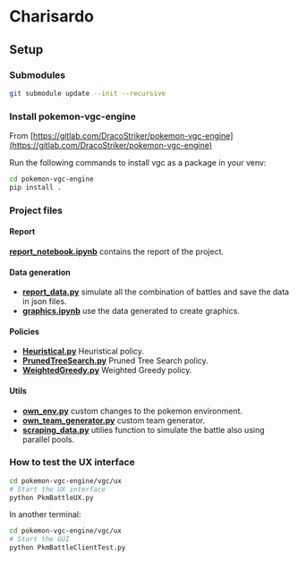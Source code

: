 # Charisardo

## Setup

### Submodules

```bash
git submodule update --init --recursive
```

### Install pokemon-vgc-engine

From [https://gitlab.com/DracoStriker/pokemon-vgc-engine](https://gitlab.com/DracoStriker/pokemon-vgc-engine)

Run the following commands to install vgc as a package in your venv:

```bash
cd pokemon-vgc-engine
pip install .
```

### Project files

#### Report

[**report_notebook.ipynb**](report_notebook.ipynb) contains the report of the project.

#### Data generation

- [**report_data.py**](test/report_data.py) simulate all the combination of battles and save the data in json files.
- [**graphics.ipynb**](test/graphics.ipynb) use the data generated to create graphics.

#### Policies

- [**Heuristical.py**](policies/Heuristical.py) Heuristical policy.
- [**PrunedTreeSearch.py**](policies/PrunedTreeSearch.py) Pruned Tree Search policy.
- [**WeightedGreedy.py**](policies/WeightedGreedy.py) Weighted Greedy policy.

#### Utils

- [**own_env.py**](utils/own_env.py) custom changes to the pokemon environment.
- [**own_team_generator.py**](utils/own_team_generator.py) custom team generator.
- [**scraping_data.py**](utils/scraping_data.py) utilies function to simulate the battle also using parallel pools.

### How to test the UX interface

```bash
cd pokemon-vgc-engine/vgc/ux
# Start the UX interface
python PkmBattleUX.py
```

In another terminal:

```bash
cd pokemon-vgc-engine/vgc/ux
# Start the GUI
python PkmBattleClientTest.py
```

